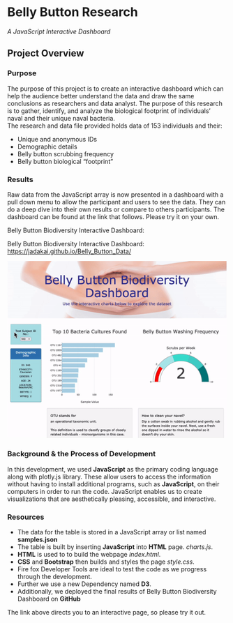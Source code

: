 # Belly Button Research
*A JavaScript Interactive Dashboard*
## Project Overview

### Purpose  
The purpose of this project is to create an interactive dashboard which can help the audience better understand the data and draw the same conclusions as researchers and data analyst.  The purpose of this research is to gather, identify, and analyze the biological footprint of individuals’ naval and their unique naval bacteria.   
The research and data file provided holds data of 153 individuals and their: 
-	Unique and anonymous IDs
-	Demographic details
-	Belly button scrubbing frequency
-	Belly button biological “footprint”

### Results
Raw data from the JavaScript array is now presented in a dashboard with a pull down menu to allow the participant and users to see the data.  They can 
do a deep dive into their own results or compare to others participants. The dashboard can be found at the link that follows.  Please try it on your own.   

Belly Button Biodiversity Interactive Dashboard: 

Belly Button Biodiversity Interactive Dashboard:</b> https://jadakai.github.io/Belly_Button_Data/
  
![](images/belly_button.gif)

### Background & the Process of Development   
In this development, we used **JavaScript** as the primary coding language along with plotly.js library.  These allow users to access the information without having to install additional programs, such as  **JavaScript**, on their computers in order to run the code. 
JavaScript enables us to create visualizations that are aesthetically pleasing, accessible, and interactive.     

### Resources
 -  The data for the table is stored in a JavaScript array or list named **samples.json**
 -  The table is built by inserting **JavaScript** into **HTML** page. *charts.js*.
 -  **HTML** is used to to build the webpage *index.html*. 
 -  **CSS** and **Bootstrap** then builds and styles the page *style.css*.  
 -  Fire fox Developer Tools are ideal to test the code as we progress through the development.    
 -  Further we use a new Dependency named **D3**. 
 -  Additionally, we deployed the final results of Belly Button Biodiversity Dashboard on **GitHub**

 The link above directs you to an interactive page, so please try it out.  
